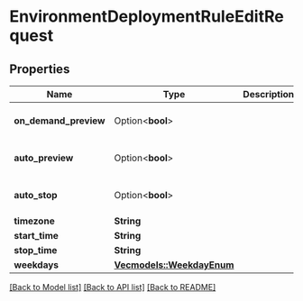 # EnvironmentDeploymentRuleEditRequest

## Properties

Name | Type | Description | Notes
------------ | ------------- | ------------- | -------------
**on_demand_preview** | Option<**bool**> |  | [optional][default to false]
**auto_preview** | Option<**bool**> |  | [optional][default to false]
**auto_stop** | Option<**bool**> |  | [optional][default to false]
**timezone** | **String** |  | 
**start_time** | **String** |  | 
**stop_time** | **String** |  | 
**weekdays** | [**Vec<models::WeekdayEnum>**](WeekdayEnum.md) |  | 

[[Back to Model list]](../README.md#documentation-for-models) [[Back to API list]](../README.md#documentation-for-api-endpoints) [[Back to README]](../README.md)


